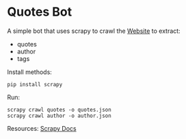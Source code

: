 Quotes Bot
===============
A simple bot that uses scrapy to crawl the [Website](http://quotes.toscrape.com/) to extract:

- quotes
-  author
-  tags


Install methods:

    pip install scrapy

Run:

    scrapy crawl quotes -o quotes.json
    scrapy crawl author -o author.json

Resources:
  [Scrapy Docs](https://doc.scrapy.org/en/latest/intro/install.html)
  
  